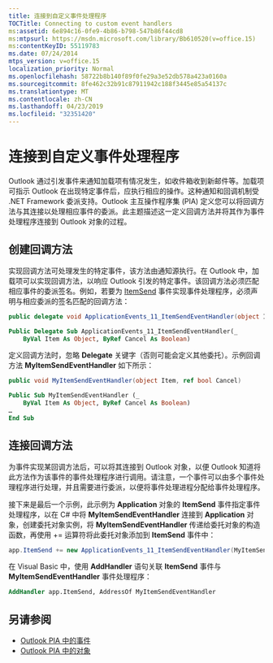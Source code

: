 ```yaml
---
title: 连接到自定义事件处理程序
TOCTitle: Connecting to custom event handlers
ms:assetid: 6e894c16-0fe9-4b86-b798-547b86f44cd8
ms:mtpsurl: https://msdn.microsoft.com/library/Bb610520(v=office.15)
ms:contentKeyID: 55119783
ms.date: 07/24/2014
mtps_version: v=office.15
localization_priority: Normal
ms.openlocfilehash: 58722b8b140f89f0fe29a3e52db578a423a0160a
ms.sourcegitcommit: 8fe462c32b91c87911942c188f3445e85a54137c
ms.translationtype: MT
ms.contentlocale: zh-CN
ms.lasthandoff: 04/23/2019
ms.locfileid: "32351420"
---
```

# <a name="connecting-to-custom-event-handlers"></a>连接到自定义事件处理程序

Outlook 通过引发事件来通知加载项有情况发生，如收件箱收到新邮件等。加载项可指示 Outlook 在出现特定事件后，应执行相应的操作。这种通知和回调机制受 .NET Framework 委派支持。Outlook 主互操作程序集 (PIA) 定义您可以将回调方法与其连接以处理相应事件的委派。此主题描述这一定义回调方法并将其作为事件处理程序连接到 Outlook 对象的过程。

## <a name="creating-a-callback-method"></a>创建回调方法

实现回调方法可处理发生的特定事件，该方法由通知源执行。在 Outlook 中，加载项可以实现回调方法，以响应 Outlook 引发的特定事件。该回调方法必须匹配相应事件的委派签名。例如，若要为 [ItemSend](https://msdn.microsoft.com/library/bb647198\(v=office.15\)) 事件实现事件处理程序，必须声明与相应委派的签名匹配的回调方法：

```csharp
public delegate void ApplicationEvents_11_ItemSendEventHandler(object Item, ref bool Cancel)
```


```vb
Public Delegate Sub ApplicationEvents_11_ItemSendEventHandler(_
    ByVal Item As Object, ByRef Cancel As Boolean)
```

定义回调方法时，忽略 **Delegate** 关键字（否则可能会定义其他委托）。示例回调方法 **MyItemSendEventHandler** 如下所示：

```csharp
public void MyItemSendEventHandler(object Item, ref bool Cancel)
```


```vb
Public Sub MyItemSendEventHandler (_
    ByVal Item As Object, ByRef Cancel As Boolean)
…
End Sub
```

## <a name="connecting-a-callback-method"></a>连接回调方法

为事件实现某回调方法后，可以将其连接到 Outlook 对象，以便 Outlook 知道将此方法作为该事件的事件处理程序进行调用。请注意，一个事件可以由多个事件处理程序进行处理，并且需要进行委派，以便将事件处理进程分配给事件处理程序。

接下来是最后一个示例，此示例为 **Application** 对象的 **ItemSend** 事件指定事件处理程序，以在 C\# 中将 **MyItemSendEventHandler** 连接到 **Application** 对象，创建委托对象实例，将 **MyItemSendEventHandler** 传递给委托对象的构造函数，再使用 += 运算符将此委托对象添加到 **ItemSend** 事件中：

```csharp
app.ItemSend += new ApplicationEvents_11_ItemSendEventHandler(MyItemSendEventHandler)
```

在 Visual Basic 中，使用 **AddHandler** 语句关联 **ItemSend** 事件与 **MyItemSendEventHandler** 事件处理程序：

```vb
AddHandler app.ItemSend, AddressOf MyItemSendEventHandler
```

## <a name="see-also"></a>另请参阅

- [Outlook PIA 中的事件](events-in-the-outlook-pia.md)
- [Outlook PIA 中的对象](objects-in-the-outlook-pia.md)

